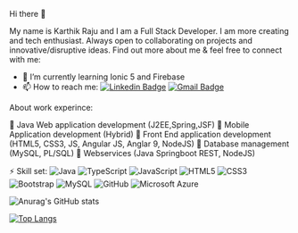 Hi there 👋

My name is Karthik Raju and I am a Full Stack Developer. I am more creating and tech enthusiast. Always open to collaborating on projects and innovative/disruptive ideas. Find out more about me & feel free to connect with me:

- 🌱 I’m currently learning Ionic 5 and Firebase
- 📫 How to reach me:
[![Linkedin Badge](https://img.shields.io/badge/-karthikraju194-blue?style=flat-square&logo=Linkedin&logoColor=white&link=https://www.linkedin.com/in/karthikraju194/)](https://www.linkedin.com/in/karthikraju194/)
[![Gmail Badge](https://img.shields.io/badge/-karthikrmecmech2012@gmail.com-c14438?style=flat-square&logo=Gmail&logoColor=white&link=mailto:karthikrmecmech2012@gmail.com)](mailto:karthikrmecmech2012@gmail.com)

About work experince:

📌 Java Web application development (J2EE,Spring,JSF)
📌 Mobile Application development (Hybrid)
📌 Front End application development (HTML5, CSS3, JS, Angular JS, Anglar 9, NodeJS)
📌 Database management (MySQL, PL/SQL)
📌 Webservices (Java Springboot REST, NodeJS)

⚡ Skill set:
![Java](https://img.shields.io/badge/-java-E34A86?style=flat-square&logo=java)
![TypeScript](https://img.shields.io/badge/-TypeScript-007ACC?style=flat-square&logo=typescript)
![JavaScript](https://img.shields.io/badge/-JavaScript-black?style=flat-square&logo=javascript)
![HTML5](https://img.shields.io/badge/-HTML5-E34F26?style=flat-square&logo=html5&logoColor=white)
![CSS3](https://img.shields.io/badge/-CSS3-1572B6?style=flat-square&logo=css3)
![Bootstrap](https://img.shields.io/badge/-Bootstrap-563D7C?style=flat-square&logo=bootstrap)
![MySQL](https://img.shields.io/badge/-MySQL-black?style=flat-square&logo=mysql)
![GitHub](https://img.shields.io/badge/-GitHub-181717?style=flat-square&logo=github)
![Microsoft Azure](https://img.shields.io/badge/Microsoft%20Azure-232F7E?style=flat-square&logo=microsoft-azure)



![Anurag's GitHub stats](https://github-readme-stats.vercel.app/api?username=karthikr194&show_icons=true&theme=radical)

[![Top Langs](https://github-readme-stats.vercel.app/api/top-langs/?username=karthikr194&layout=compact)](https://github.com/karthikr194/github-readme-stats)

